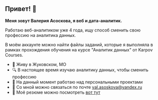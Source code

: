## Привет! 👋

**Меня зовут Валерия Асоскова, я веб и дата-аналитик.**

Работаю веб-аналитиком уже 4 года, ищу способ сменить свою профессию на аналитика данных.

В моём аккаунте можно найти файлы заданий, которые я выполняла в рамках прохождения обучения на курсе "Аналитик данных" от Karpov Courses.

* 📍 Живу в Жуковском, МО
* 🔍 В настоящее время изучаю аналитику данных, чтобы сменить профессию
* 🔮 На данный момент работаю над персональными проектами
* 📧 Со мной можно связаться по почте val.asoskova@yandex.ru 
* 📜 Моё резюме можно посмотреть [вот тут](https://disk.yandex.ru/i/lYpzrpOtnBDuKg)

